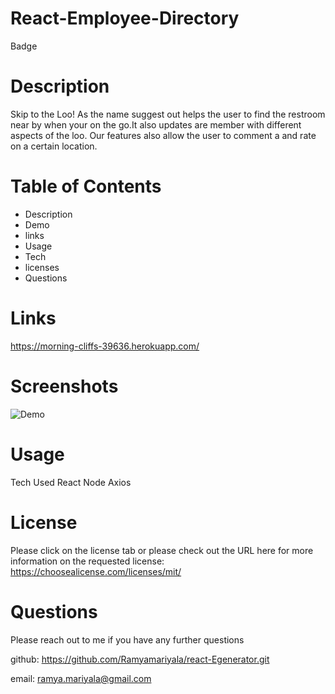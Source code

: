 # React-Employee-Directory
Badge
# Description

Skip to the Loo! As the name suggest out helps the user to find the restroom near by when your on the go.It also updates are member with different aspects of the loo. Our features also allow the user to comment a and rate on a certain location. 

# Table of Contents

- Description
- Demo
- links
- Usage
- Tech
- licenses
- Questions

# Links
https://morning-cliffs-39636.herokuapp.com/

# Screenshots 

![Demo](https://res.cloudinary.com/dn6cd98sl/image/upload/v1628555983/frontpage_kqkdua.png)

# Usage

Tech Used
React
Node
Axios

# License

Please click on the license tab or please check out the URL here for more information on the requested license: https://choosealicense.com/licenses/mit/

# Questions
Please reach out to me if you have any further questions

github: https://github.com/Ramyamariyala/react-Egenerator.git 

email: ramya.mariyala@gmail.com
